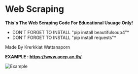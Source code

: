 # Web Scraping

**This's The Web Scraping Code For Educational Usuage Only!**


- DON'T FORGET TO INSTALL "pip install beautifulsoup4"*
- DON'T FORGET TO INSTALL "pip install requests"*

Made By Krerkkiat Wattanaporn

**EXAMPLE : https://www.acep.ac.th/**

![Example](https://user-images.githubusercontent.com/105172693/178407659-38231ce3-e7d3-4906-a14c-43112603b575.png)
